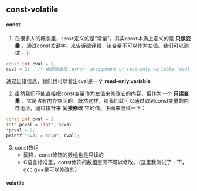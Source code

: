 ## const-volatile

#### const
1. 在很多人的概念里，`const`定义的是“常量”。其实`const`本质上定义的是 **只读变量** ，通过const关键字，来告诉编译器，该变量不可以作为左值。我们可以测试一下
```cpp
const int cval = 1;
cval = 2;	/* 编译器报错：error: assignment of read-only variable ‘cval’ */
```
通过出错信息，我们也可以看出cval是一个 **read-only variable**

2. 虽然我们不能直接把const变量作为左值来修改它的内容，但作为一个 **只读变量** ，它是占有内存空间的。既然这样，那我们就可以通过取到const变量的内存地址，通过指针来 **间接修改** 它的值。下面来测试一下：
```cpp
const int cval = 1;
int* pcval = (int*) &cval;
*pcval = 2;
printf("cval = %d\n", cval);
```

3. const数组
	* 同样，const修饰的数组也是只读的
	* C语言标准里，const修饰的数组空间不可以修改。（这里我测试了一下，gcc g++是可以修改的）
	

#### volatile
